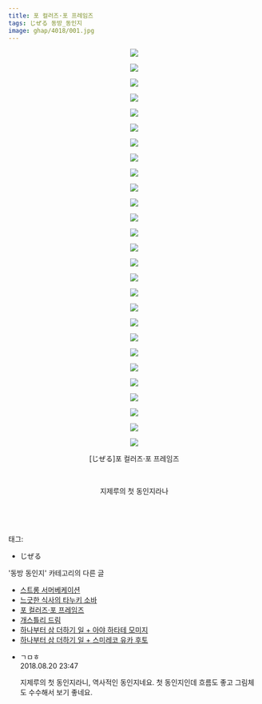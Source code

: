 ```yaml
---
title: 포 컬러즈·포 프레임즈
tags: じぜる 동방_동인지
image: ghap/4018/001.jpg
---
```

<div class="article">
<p style="text-align: center; clear: none; float: none;"><img src="{{ site.nasurl }}/ghap/4018/001.jpg"/></p>
<p style="text-align: center; clear: none; float: none;"><img src="{{ site.nasurl }}/ghap/4018/002.jpg"/></p>
<p style="text-align: center; clear: none; float: none;"><img src="{{ site.nasurl }}/ghap/4018/003.jpg"/></p>
<p style="text-align: center; clear: none; float: none;"><img src="{{ site.nasurl }}/ghap/4018/004.jpg"/></p>
<p style="text-align: center; clear: none; float: none;"><img src="{{ site.nasurl }}/ghap/4018/005.jpg"/></p>
<p style="text-align: center; clear: none; float: none;"><img src="{{ site.nasurl }}/ghap/4018/006.jpg"/></p>
<p style="text-align: center; clear: none; float: none;"><img src="{{ site.nasurl }}/ghap/4018/007.jpg"/></p>
<p style="text-align: center; clear: none; float: none;"><img src="{{ site.nasurl }}/ghap/4018/008.jpg"/></p>
<p style="text-align: center; clear: none; float: none;"><img src="{{ site.nasurl }}/ghap/4018/009.jpg"/></p>
<p style="text-align: center; clear: none; float: none;"><img src="{{ site.nasurl }}/ghap/4018/010.jpg"/></p>
<p style="text-align: center; clear: none; float: none;"><img src="{{ site.nasurl }}/ghap/4018/011.jpg"/></p>
<p style="text-align: center; clear: none; float: none;"><img src="{{ site.nasurl }}/ghap/4018/012.jpg"/></p>
<p style="text-align: center; clear: none; float: none;"><img src="{{ site.nasurl }}/ghap/4018/013.jpg"/></p>
<p style="text-align: center; clear: none; float: none;"><img src="{{ site.nasurl }}/ghap/4018/014.jpg"/></p>
<p style="text-align: center; clear: none; float: none;"><img src="{{ site.nasurl }}/ghap/4018/015.jpg"/></p>
<p style="text-align: center; clear: none; float: none;"><img src="{{ site.nasurl }}/ghap/4018/016.jpg"/></p>
<p style="text-align: center; clear: none; float: none;"><img src="{{ site.nasurl }}/ghap/4018/017.jpg"/></p>
<p style="text-align: center; clear: none; float: none;"><img src="{{ site.nasurl }}/ghap/4018/018.jpg"/></p>
<p style="text-align: center; clear: none; float: none;"><img src="{{ site.nasurl }}/ghap/4018/019.jpg"/></p>
<p style="text-align: center; clear: none; float: none;"><img src="{{ site.nasurl }}/ghap/4018/020.jpg"/></p>
<p style="text-align: center; clear: none; float: none;"><img src="{{ site.nasurl }}/ghap/4018/021.jpg"/></p>
<p style="text-align: center; clear: none; float: none;"><img src="{{ site.nasurl }}/ghap/4018/022.jpg"/></p>
<p style="text-align: center; clear: none; float: none;"><img src="{{ site.nasurl }}/ghap/4018/023.jpg"/></p>
<p style="text-align: center; clear: none; float: none;"><img src="{{ site.nasurl }}/ghap/4018/024.jpg"/></p>
<p style="text-align: center; clear: none; float: none;"><img src="{{ site.nasurl }}/ghap/4018/025.jpg"/></p>
<p style="text-align: center; clear: none; float: none;"><img src="{{ site.nasurl }}/ghap/4018/026.jpg"/></p>
<p style="text-align: center; clear: none; float: none;"><img src="{{ site.nasurl }}/ghap/4018/027.jpg"/></p>
<p style="text-align: center; clear: none; float: none;">[じぜる]포 컬러즈·포 프레임즈</p>
<p style="text-align: center; clear: none; float: none;"><br/></p>
<p style="text-align: center; clear: none; float: none;">지제루의 첫 동인지라나</p>
<p style="text-align: center; clear: none; float: none;"><br/></p>
<p><br/></p>
</div><div class="tagTrail">
<p>태그: </p>
<ul>
<li>じぜる</li>
</ul>
</div><div class="another">
<p>'동방 동인지' 카테고리의 다른 글</p>
<ul>
<li><a href="/2017-12-01-ghap_4020">스트롱 서머베케이션</a></li>
<li><a href="/2017-12-01-ghap_4019">느긋한 식사의 타누키 소바</a></li>
<li><a href="/2017-12-01-ghap_4018">포 컬러즈·포 프레임즈</a></li>
<li><a href="/2017-12-01-ghap_4017">개스틀리 드림</a></li>
<li><a href="/2017-11-30-ghap_4015">하나부터 삼 더하기 일 + 아야 하타테 모미지</a></li>
<li><a href="/2017-11-30-ghap_4014">하나부터 삼 더하기 일 + 스미레코 유카 후토</a></li>
</ul>
</div><div class="cb_module cb_fluid">
<div class="cb_wrt cb_profile">
<div class="comment">
<ul>
<li class="cb_thumb_off" id="comment15313110">
<div class="cb_comment_area">
<div class="cb_info_area">
<div class="cb_section">
<span class="cb_nick_name">ㄱㅁㅎ</span>
</div>
<div class="cb_section">
<span class="cb_date">2018.08.20 23:47 </span>
</div>
</div>
<div class="cb_dsc_comment">
<p class="cb_dsc">
											지제루의 첫 동인지라니, 역사적인 동인지네요. 첫 동인지인데 흐름도 좋고 그림체도 수수해서 보기 좋네요. 
										</p>
</div>
</div></li>
</ul>
</div>
</div><!-- commentList close -->
</div>